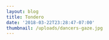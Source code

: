 ```yaml
---
layout: blog
title: Tondero
date: '2018-03-22T23:28:47-07:00'
thumbnail: /uploads/dancers-gaze.jpg
---
```


